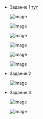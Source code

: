 

- Задание 1 [тут](https://github.com/STALKSA/ASTON_QAEngineer_Cource/blob/LESSON_11/API%20Star%20Wars.postman_collection.json)

  ![image](https://github.com/user-attachments/assets/d64b1d4d-fb58-4021-8b21-009844b97af5)

  ![image](https://github.com/user-attachments/assets/42f49173-335e-4119-b13c-9e552c2056bf)

  ![image](https://github.com/user-attachments/assets/94ea7ae1-b9e1-4849-8e46-6ed4f9e3458d)

  ![image](https://github.com/user-attachments/assets/1a7c55b9-75e7-4c01-9ceb-d81583c08413)

  ![image](https://github.com/user-attachments/assets/75102bc8-b569-4dff-90c4-7ebf9d4da447)

  ![image](https://github.com/user-attachments/assets/cd2340db-68e7-493a-a4ef-f3913544be5d)




- Задание 2

  ![image](https://github.com/user-attachments/assets/1fb4390a-2ce7-4c02-98a9-acdc9df44701)


- Задание 3

  ![image](https://github.com/user-attachments/assets/124ebaa1-c766-486b-a29c-2206167e19e3)
  
  ![image](https://github.com/user-attachments/assets/49c535f9-02af-440d-a7f7-697f28de9680)

